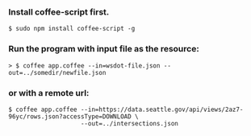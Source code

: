 
### Install coffee-script first.
```$ sudo npm install coffee-script -g```

### Run the program with input file as the resource:
```> $ coffee app.coffee --in=wsdot-file.json --out=../somedir/newfile.json```
### or with a remote url:
```
$ coffee app.coffee --in=https://data.seattle.gov/api/views/2az7-96yc/rows.json?accessType=DOWNLOAD \
                    --out=../intersections.json
```


